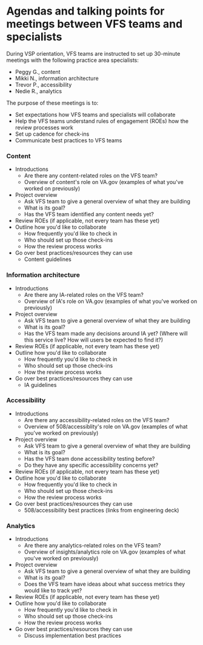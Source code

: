 # Agendas and talking points for meetings between VFS teams and specialists

During VSP orientation, VFS teams are instructed to set up 30-minute meetings with the following practice area specialists:
- Peggy G., content
- Mikki N., information architecture
- Trevor P., accessibility
- Nedie R., analytics

The purpose of these meetings is to:
- Set expectations how VFS teams and specialists will collaborate
- Help the VFS teams understand rules of engagement (ROEs) how the review processes work
- Set up cadence for check-ins
- Communicate best practices to VFS teams

### Content
- Introductions 
   - Are there any content-related roles on the VFS team?
   - Overview of content's role on VA.gov (examples of what you've worked on previously)
- Project overview
   - Ask VFS team to give a general overview of what they are building
   - What is its goal?
   - Has the VFS team identified any content needs yet?
- Review ROEs (if applicable, not every team has these yet)
- Outline how you'd like to collaborate
    - How frequently you'd like to check in
    - Who should set up those check-ins
    - How the review process works
- Go over best practices/resources they can use
    - Content guidelines

### Information architecture
- Introductions 
   - Are there any IA-related roles on the VFS team?
   - Overview of IA's role on VA.gov (examples of what you've worked on previously)
- Project overview
   - Ask VFS team to give a general overview of what they are building
   - What is its goal?
   - Has the VFS team made any decisions around IA yet? (Where will this service live? How will users be expected to find it?)
- Review ROEs (if applicable, not every team has these yet)
- Outline how you'd like to collaborate
    - How frequently you'd like to check in
    - Who should set up those check-ins
    - How the review process works
- Go over best practices/resources they can use
    - IA guidelines

### Accessibility
- Introductions 
   - Are there any accessibility-related roles on the VFS team?
   - Overview of 508/accessiblity's role on VA.gov (examples of what you've worked on previously)
- Project overview
   - Ask VFS team to give a general overview of what they are building
   - What is its goal?
   - Has the VFS team done accessibility testing before?
   - Do they have any specific accessibility concerns yet?
- Review ROEs (if applicable, not every team has these yet)
- Outline how you'd like to collaborate
    - How frequently you'd like to check in
    - Who should set up those check-ins
    - How the review process works
- Go over best practices/resources they can use
    - 508/accessibility best practices (links from engineering deck)

### Analytics
- Introductions 
   - Are there any analytics-related roles on the VFS team?
   - Overview of insights/analytics role on VA.gov (examples of what you've worked on previously)
- Project overview
   - Ask VFS team to give a general overview of what they are building
   - What is its goal?
   - Does the VFS team have ideas about what success metrics they would like to track yet?
- Review ROEs (if applicable, not every team has these yet)
- Outline how you'd like to collaborate
    - How frequently you'd like to check in
    - Who should set up those check-ins
    - How the review process works
- Go over best practices/resources they can use
    - Discuss implementation best practices

